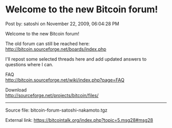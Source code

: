 # Welcome to the new Bitcoin forum!

Post by: satoshi on November 22, 2009, 06:04:28 PM

Welcome to the new Bitcoin forum!

The old forum can still be reached here:<br>
http://bitcoin.sourceforge.net/boards/index.php

I'll repost some selected threads here and add updated answers to questions where I can.

FAQ<br>
http://bitcoin.sourceforge.net/wiki/index.php?page=FAQ

Download<br>
http://sourceforge.net/projects/bitcoin/files/

---

Source file: bitcoin-forum-satoshi-nakamoto.tgz

External link: https://bitcointalk.org/index.php?topic=5.msg28#msg28